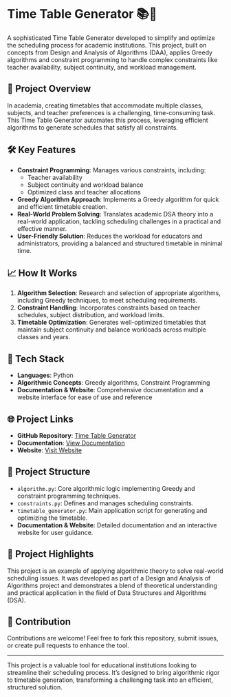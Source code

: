 # Time Table Generator 📚🚀

A sophisticated Time Table Generator developed to simplify and optimize the scheduling process for academic institutions. This project, built on concepts from Design and Analysis of Algorithms (DAA), applies Greedy algorithms and constraint programming to handle complex constraints like teacher availability, subject continuity, and workload management.

## 📌 Project Overview

In academia, creating timetables that accommodate multiple classes, subjects, and teacher preferences is a challenging, time-consuming task. This Time Table Generator automates this process, leveraging efficient algorithms to generate schedules that satisfy all constraints.

## 🛠️ Key Features

- **Constraint Programming**: Manages various constraints, including:
  - Teacher availability
  - Subject continuity and workload balance
  - Optimized class and teacher allocations
- **Greedy Algorithm Approach**: Implements a Greedy algorithm for quick and efficient timetable creation.
- **Real-World Problem Solving**: Translates academic DSA theory into a real-world application, tackling scheduling challenges in a practical and effective manner.
- **User-Friendly Solution**: Reduces the workload for educators and administrators, providing a balanced and structured timetable in minimal time.

## 📈 How It Works

1. **Algorithm Selection**: Research and selection of appropriate algorithms, including Greedy techniques, to meet scheduling requirements.
2. **Constraint Handling**: Incorporates constraints based on teacher schedules, subject distribution, and workload limits.
3. **Timetable Optimization**: Generates well-optimized timetables that maintain subject continuity and balance workloads across multiple classes and years.

## 🔧 Tech Stack

- **Languages**: Python
- **Algorithmic Concepts**: Greedy algorithms, Constraint Programming
- **Documentation & Website**: Comprehensive documentation and a website interface for ease of use and reference

## 🌐 Project Links

- **GitHub Repository**: [Time Table Generator](https://lnkd.in/giSfQS9x)
- **Documentation**: [View Documentation](https://lnkd.in/g9gn6hrR)
- **Website**: [Visit Website](https://lnkd.in/gDyjvi65)

## 📂 Project Structure

- `algorithm.py`: Core algorithmic logic implementing Greedy and constraint programming techniques.
- `constraints.py`: Defines and manages scheduling constraints.
- `timetable_generator.py`: Main application script for generating and optimizing the timetable.
- **Documentation & Website**: Detailed documentation and an interactive website for user guidance.

## 🎉 Project Highlights

This project is an example of applying algorithmic theory to solve real-world scheduling issues. It was developed as part of a Design and Analysis of Algorithms project and demonstrates a blend of theoretical understanding and practical application in the field of Data Structures and Algorithms (DSA).

## 🤝 Contribution

Contributions are welcome! Feel free to fork this repository, submit issues, or create pull requests to enhance the tool.

---

This project is a valuable tool for educational institutions looking to streamline their scheduling process. It’s designed to bring algorithmic rigor to timetable generation, transforming a challenging task into an efficient, structured solution.
